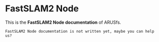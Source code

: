 # FastSLAM2 Node

This is the **FastSLAM2 Node documentation** of ARUSfs.

```{warning}
FastSLAM2 Node documentation is not written yet, maybe you can help us?
```